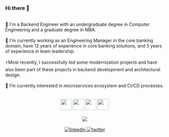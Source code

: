 ### Hi there 👋
<br/>
🔭 I'm a Backend Engineer with an undergraduate degree in Computer Engineering and a graduate degree in MBA.
<br/><br/>
💼 I'm currently working as an Engineering Manager in the core banking domain, have 12 years of experience in core banking solutions, and 5 years of experience in team leadership. 
<br/><br/>
⚡Most recently, I successfully led some modernization projects and have also been part of these projects in backend development and architectural design.
<br/><br/>
🌱 I’m currently interested in microservices ecosystem and CI/CD processes.

<div align="center">
<br/><br/><img src="https://cdn.jsdelivr.net/gh/devicons/devicon/icons/java/java-original-wordmark.svg" height="35px"/> <img src="https://cdn.jsdelivr.net/gh/devicons/devicon/icons/spring/spring-original-wordmark.svg" height="35px"/> <img src="https://cdn.jsdelivr.net/gh/devicons/devicon/icons/dot-net/dot-net-plain-wordmark.svg" height="35px"/> <img src="https://cdn.jsdelivr.net/gh/devicons/devicon/icons/javascript/javascript-plain.svg" height="35px"/>
</div>
<br/>
<div align="center">
  <img src="https://github-readme-stats.vercel.app/api?username=ctcanbol&show_icons=true&count_private=true&hide_border=true&theme=dark" align="center" />
</div>
<br/>
<div align="center">
  <a href="https://linkedin.com/in/ctcanbol" target="_blank">
    <img src=https://img.shields.io/badge/linkedin-%231E77B5.svg?&style=for-the-badge&logo=linkedin&logoColor=white alt=linkedin style="margin-bottom: 5px;" />
  </a>
  <a href="https://twitter.com/ctcanbol" target="_blank">
    <img src=https://img.shields.io/badge/twitter-%2300acee.svg?&style=for-the-badge&logo=twitter&logoColor=white alt=twitter style="margin-bottom: 5px;" />
  </a>
</div> 
